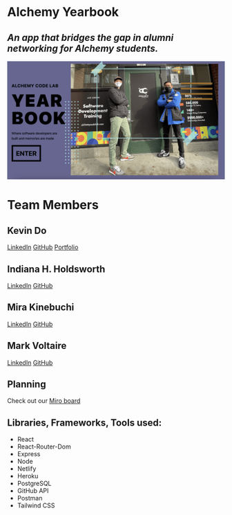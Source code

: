 # Alchemy Yearbook

## *An app that bridges the gap in alumni networking for Alchemy students.*
![Alchemy Yearbook Title Page](./yearbook.png)

# Team Members

## Kevin Do
[LinkedIn](https://www.linkedin.com/in/kdo/) [GitHub](https://github.com/kevindo1) [Portfolio](https://kevindo.dev)

## Indiana H. Holdsworth
[LinkedIn](https://www.linkedin.com/in/h-indiana-holdsworth/) [GitHub](https://github.com/H-Indiana-Holdsworth)

## Mira Kinebuchi
[LinkedIn](https://www.linkedin.com/in/mira-kinebuchi/) [GitHub](https://github.com/mira-kine)

## Mark Voltaire
[LinkedIn](https://www.linkedin.com/in/mark-voltaire/) [GitHub](https://github.com/markjvoltaire)

## Planning

Check out our [Miro board](https://miro.com/app/board/uXjVOJ2lcbg=/?share_link_id=408822095430)

## Libraries, Frameworks, Tools used:
* React
* React-Router-Dom
* Express
* Node
* Netlify
* Heroku
* PostgreSQL
* GitHub API
* Postman
* Tailwind CSS
